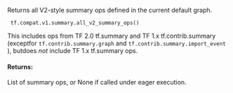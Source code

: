 Returns all V2-style summary ops defined in the current default graph.

```
 tf.compat.v1.summary.all_v2_summary_ops() 
```

This includes ops from TF 2.0 tf.summary and TF 1.x tf.contrib.summary (exceptfor  `tf.contrib.summary.graph`  and  `tf.contrib.summary.import_event` ), butdoes *not* include TF 1.x tf.summary ops.

#### Returns:
List of summary ops, or None if called under eager execution.

